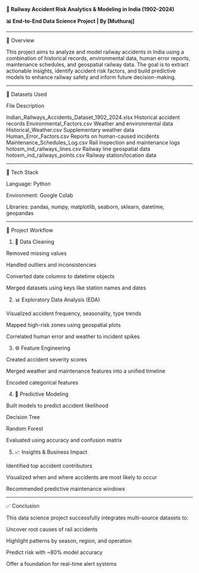 
**🚆 Railway Accident Risk Analytics & Modeling in India (1902–2024)**

**📊 End-to-End Data Science Project | By [Muthuraj]**


---

🧠 Overview

This project aims to analyze and model railway accidents in India using a combination of historical records, environmental data, human error reports, maintenance schedules, and geospatial railway data. The goal is to extract actionable insights, identify accident risk factors, and build predictive models to enhance railway safety and inform future decision-making.


---

📁 Datasets Used

File	Description

Indian_Railways_Accidents_Dataset_1902_2024.xlsx	Historical accident records
Environmental_Factors.csv	Weather and environmental data
Historical_Weather.csv	Supplementary weather data
Human_Error_Factors.csv	Reports on human-caused incidents
Maintenance_Schedules_Log.csv	Rail inspection and maintenance logs
hotosm_ind_railways_lines.csv	Railway line geospatial data
hotosm_ind_railways_points.csv	Railway station/location data



---

🔧 Tech Stack

Language: Python

Environment: Google Colab

Libraries: pandas, numpy, matplotlib, seaborn, sklearn, datetime, geopandas



---

📌 Project Workflow

1. 🧹 Data Cleaning

Removed missing values

Handled outliers and inconsistencies

Converted date columns to datetime objects

Merged datasets using keys like station names and dates


2. 📊 Exploratory Data Analysis (EDA)

Visualized accident frequency, seasonality, type trends

Mapped high-risk zones using geospatial plots

Correlated human error and weather to incident spikes


3. ⚙️ Feature Engineering

Created accident severity scores

Merged weather and maintenance features into a unified timeline

Encoded categorical features


4. 🤖 Predictive Modeling

Built models to predict accident likelihood

Decision Tree

Random Forest


Evaluated using accuracy and confusion matrix


5. 📈 Insights & Business Impact

Identified top accident contributors

Visualized when and where accidents are most likely to occur

Recommended predictive maintenance windows



---

✅ Conclusion

This data science project successfully integrates multi-source datasets to:

Uncover root causes of rail accidents

Highlight patterns by season, region, and operation

Predict risk with ~80% model accuracy

Offer a foundation for real-time alert systems
